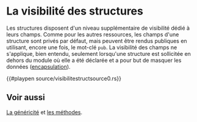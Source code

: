 # La visibilité des structures

Les structures disposent d'un niveau supplémentaire de visibilité dédié à leurs champs. Comme pour les autres ressources, les champs d'une structure sont privés par défaut, mais peuvent être rendus publiques en utilisant, encore une fois, le mot-clé `pub`. La visibilité des champs ne s'applique, bien entendu, seulement lorsqu'une structure est sollicitée en dehors du module où elle a été déclarée et a pour but de masquer les données ([encapsulation](https://fr.wikipedia.org/wiki/Encapsulation_(programmation))).

{{#playpen source/visibilitestructsource0.rs}}

## Voir aussi

[La généricité](../chapitre12/genericite.html) et [les méthodes](../chapitre8/methodes.html).